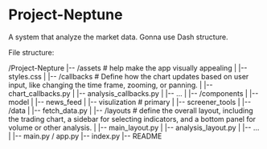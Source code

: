 # Project-Neptune
A system that analyze the market data.
Gonna use Dash structure.

File structure:

/Project-Nepture
|-- /assets  # help make the app visually appealing
|   |-- styles.css
|
|-- /callbacks  # Define how the chart updates based on user input, like changing the time frame, zooming, or panning.
|   |-- chart_callbacks.py
|   |-- analysis_callbacks.py
|   |-- ...
|
|-- /components
|   |-- model
|   |-- news_feed
|   |-- visulization    # primary 
|   |-- screener_tools
|
|-- /data
|   |-- fetch_data.py
|
|-- /layouts    # define the overall layout, including the trading chart, a sidebar for selecting indicators, and a bottom panel for volume or other analysis.
|   |-- main_layout.py
|   |-- analysis_layout.py
|   |-- ...
|
|-- main.py / app.py
|-- index.py
|-- README
